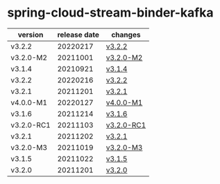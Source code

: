 # spring-cloud-stream-binder-kafka	


|version|release date|changes|
|---|---|---|
|v3.2.2|20220217|[v3.2.2](./v3.2.2-20220217.md)|
|v3.2.0-M2|20211001|[v3.2.0-M2](./v3.2.0-M2-20211001.md)|
|v3.1.4|20210921|[v3.1.4](./v3.1.4-20210921.md)|
|v3.2.2|20220216|[v3.2.2](./v3.2.2-20220216.md)|
|v3.2.1|20211201|[v3.2.1](./v3.2.1-20211201.md)|
|v4.0.0-M1|20220127|[v4.0.0-M1](./v4.0.0-M1-20220127.md)|
|v3.1.6|20211214|[v3.1.6](./v3.1.6-20211214.md)|
|v3.2.0-RC1|20211103|[v3.2.0-RC1](./v3.2.0-RC1-20211103.md)|
|v3.2.1|20211202|[v3.2.1](./v3.2.1-20211202.md)|
|v3.2.0-M3|20211019|[v3.2.0-M3](./v3.2.0-M3-20211019.md)|
|v3.1.5|20211022|[v3.1.5](./v3.1.5-20211022.md)|
|v3.2.0|20211201|[v3.2.0](./v3.2.0-20211201.md)|
